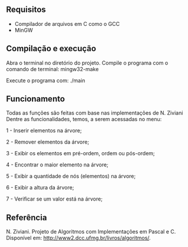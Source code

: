 ## Requisitos
- Compilador de arquivos em C como o GCC
- MinGW

## Compilação e execução
Abra o terminal no diretório do projeto.
Compile o programa com o comando de terminal:
mingw32-make

Execute o programa com:
./main

## Funcionamento
Todas as funções são feitas com base nas implementações de N. Ziviani
Dentre as funcionalidades, temos, a serem acessadas no menu:

1 - Inserir elementos na árvore;

2 - Remover elementos da árvore;

3 - Exibir os elementos em pré-ordem, ordem ou pós-ordem;

4 - Encontrar o maior elemento na árvore;

5 - Exibir a quantidade de nós (elementos) na árvore;

6 - Exibir a altura da árvore;

7 - Verificar se um valor está na árvore;

## Referência
N. Ziviani. Projeto de Algoritmos com Implementações em Pascal e C. Disponível em:
<http://www2.dcc.ufmg.br/livros/algoritmos/>.

